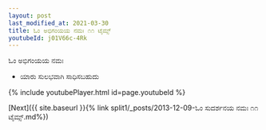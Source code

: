```yaml
---
layout: post
last_modified_at: 2021-03-30
title: ಓಂ ಅಭಿಗಂಯಯ ನಮಃ ೧೧ ಟೈಮ್ಸ್
youtubeId: j01V66c-4Rk
---
```

 
 
 ಓಂ ಅಭಿಗಂಯಯ ನಮಃ  
 
 -  ಯಾರು ಸುಲಭವಾಗಿ ಸಾಧಿಸಬಹುದು 
 
  
 
  
 
 
 
 
 
 


{% include youtubePlayer.html id=page.youtubeId %}
 
[Next]({{ site.baseurl }}{% link  split1/_posts/2013-12-09-ಓಂ ಸುದರ್ಶನಯ ನಮಃ ೧೧ ಟೈಮ್ಸ್.md%})
 
